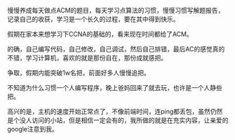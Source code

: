 <!--
.. title: 7-20 继续我的ACM
.. slug: 7-20-acm
.. date: 2013-04-07T05:04:06+08:00
.. tags:
.. link:
.. description:
.. type: text
-->

慢慢养成每天做点ACM的题目，每天学习点算法的习惯，慢慢习惯写解题报告，记录自己的收获，学习是一个长久的过程，要在其中得到快乐。

假期在家本来想学习下CCNA的基础的，看来现在时间都给了ACM。

的确，自己编写代码，自己修改，自己调试，然后自己排错，最后AC的感觉真的不错，学习计算机，喜欢的就是那份自在，那份成就感把。

争取，假期内能突破1w名把，前面好多人慢慢追把。

不知道为什么习惯一个人编写程序，晚上爸妈回来了就去玩，也许是一个人静些把。

高兴的是，主机的速度开始正常点了，不像前端时间，连ping都丢包，虽然仍然是个没人访问的小站，但是相信一定会有的，我所做的就是在充实内容，让亲爱的google注意到我。